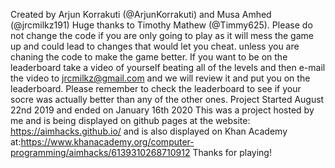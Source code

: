 Created by Arjun Korrakuti (@ArjunKorrakuti) and Musa Amhed (@jrcmilkz191) Huge thanks to Timothy Mathew (@Timmy625). 
Please do not change the code if you are only going to play as it will mess the game up and could lead to changes that would let you cheat.
unless you are chaning the code to make the game better. If you want to be on the leaderboard take a video of yourself beating all of the levels and then e-mail the video to jrcmilkz@gmail.com and we will review it and put you on the leaderboard. Please remember to check the leaderboard to see if your socre was actually better than any of the other ones. Project Started August 22nd 2019 and ended on January 16th 2020 
This was a project hosted by me and is being  displayed on github pages at the website: https://aimhacks.github.io/ and is also displayed on 
Khan Academy at:https://www.khanacademy.org/computer-programming/aimhacks/6139310268710912
Thanks for playing!
